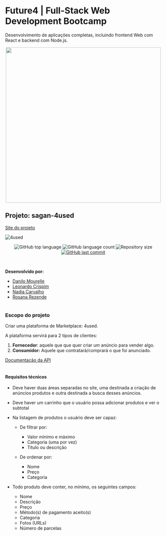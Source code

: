 # Future4 | Full-Stack Web Development Bootcamp
Desenvolvimento de aplicações completas, incluindo frontend Web com React e backend com Node.js.

<p align="center">
  <img  width='500' src='https://user-images.githubusercontent.com/45580434/74607837-f69f5e00-50ba-11ea-97e0-62fab855bcb6.png'>
</p>

## Projeto: sagan-4used

[Site do projeto](http://sagan-4used.surge.sh/)

![4used](https://i.ibb.co/Rv3cFHc/4used.gif)

<p align="center">
  <img alt="GitHub top language" src="https://img.shields.io/github/languages/top/future4code/sagan-4used">

  <img alt="GitHub language count" src="https://img.shields.io/github/languages/count/future4code/sagan-4used">

  <img alt="Repository size" src="https://img.shields.io/github/repo-size/future4code/sagan-4used">

  <a href="https://github.com/future4code/sagan-4used/commits/master">
    <img alt="GitHub last commit" src="https://img.shields.io/github/last-commit/future4code/sagan-4used">
  </a>
</p>
<br>

**Desenvolvido por:**
* [Danilo Mourelle](https://github.com/danilomourelle)
* [Leonardo Crispim](https://github.com/SevenBlueBunnies) 
* [Nadia Carvalho](https://github.com/NadCarvalho)
* [Rosana Rezende](https://github.com/rosanarezende)
<br><br>

### Escopo do projeto
Criar uma plataforma de Marketplace: 4used.

A plataforma servirá para 2 tipos de clientes:
1. **Fornecedor**: aquele que que quer criar um anúncio para vender algo.
2. **Consumidor:** Aquele que contratará/comprará o que foi anunciado.


[Documentação da API](https://documenter.getpostman.com/view/7549981/SWEDzEDe?version=latest)
<br><br>


#### Requisitos técnicos

- Deve haver duas áreas separadas no site, uma destinada a criação de anúncios produtos e outra destinada a busca desses anúncios.

- Deve haver um carrinho que o usuário possa adicionar produtos e ver o subtotal

- Na listagem de produtos o usuário deve ser capaz:
    - De filtrar por:
        - Valor mínimo e máximo
        - Categoria (uma por vez)
        - Título ou descrição

    - De ordenar por:
        - Nome
        - Preço
        - Categoria

- Todo produto deve conter, no mínimo, os seguintes campos:
    - Nome
    - Descrição
    - Preço
    - Método(s) de pagamento aceito(s)
    - Categoria
    - Fotos (URLs)
    - Número de parcelas
